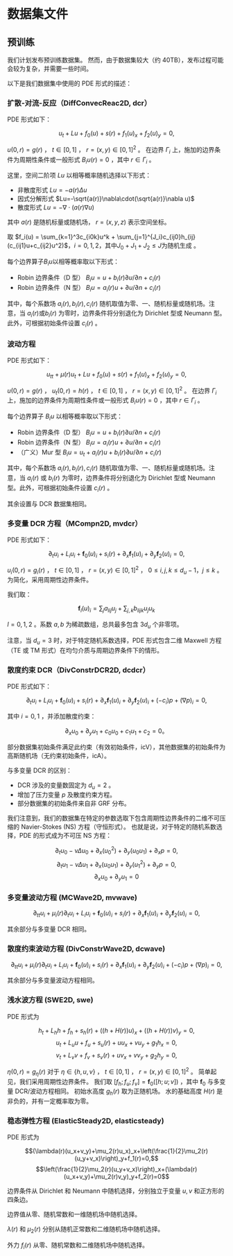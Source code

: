 # 数据集文件

## 预训练

我们计划发布预训练数据集。
然而，由于数据集较大（约 40TB），发布过程可能会较为复杂，并需要一些时间。

以下是我们数据集中使用的 PDE 形式的描述：

### 扩散-对流-反应（DiffConvecReac2D, dcr）

PDE 形式如下：

$$u_t+Lu+f_0(u)+s(r)+f_1(u)_x+f_2(u)_y=0,$$

$u(0,r)=g(r)$ ， $t\in[0,1]$ ， $r=(x,y)\in[0,1]^2$ 。
在边界 $\Gamma_i$ 上，施加的边界条件为周期性条件或一般形式 $B_iu(r)=0$ ，其中 $r\in\Gamma_i$ 。

这里，空间二阶项 $Lu$ 以相等概率随机选择以下形式：
- 非散度形式 $Lu=-a(r)\Delta u$
- 因式分解形式 $Lu=-\sqrt{a(r)}\nabla\cdot(\sqrt{a(r)}\nabla u)$
- 散度形式 $Lu=-\nabla\cdot(a(r)\nabla u)$

其中 $a(r)$ 是随机标量或随机场， $r=(x,y,z)$ 表示空间坐标。

取 $f_i(u) = \sum_{k=1}^3c_{i0k}u^k + \sum_{j=1}^{J_i}c_{ij0}h_{ij}(c_{ij1}u+c_{ij2}u^2)$，$i=0,1,2$，其中$J_0+J_1+J_2\le J$为随机生成 。

每个边界算子$B_iu$以相等概率取以下形式：
- Robin 边界条件（D 型） $B_iu = u + b_i(r)\partial u/\partial n + c_i(r)$
- Robin 边界条件（N 型） $B_iu = a_i(r)u + \partial u/\partial n + c_i(r)$

其中，每个系数场 $a_i(r),b_i(r),c_i(r)$ 随机取值为零、一、随机标量或随机场。注意，当 $a_i(r)$或$b_i(r)$ 为零时，边界条件将分别退化为 Dirichlet 型或 Neumann 型。此外，可根据初始条件设置 $c_i(r)$ 。

### 波动方程

PDE 形式如下：

$$u_{tt}+\mu(r)u_t+Lu+f_0(u)+s(r)+f_1(u)_x+f_2(u)_y=0,$$

$u(0,r)=g(r)$ ， $u_t(0,r)=h(r)$ ， $t\in[0,1]$ ， $r=(x,y)\in[0,1]^2$ 。
在边界 $\Gamma_i$ 上，施加的边界条件为周期性条件或一般形式 $B_iu(r)=0$ ，其中 $r\in\Gamma_i$ 。

每个边界算子 $B_iu$ 以相等概率取以下形式：
- Robin 边界条件（D 型） $B_iu = u + b_i(r)\partial u/\partial n + c_i(r)$
- Robin 边界条件（N 型） $B_iu = a_i(r)u + \partial u/\partial n + c_i(r)$
- （广义）Mur 型 $B_iu = u_t + a_i(r)u + b_i(r)\partial u/\partial n + c_i(r)$

其中，每个系数场 $a_i(r),b_i(r),c_i(r)$ 随机取值为零、一、随机标量或随机场。注意，当 $a_i(r)$ 或 $b_i(r)$ 为零时，边界条件将分别退化为 Dirichlet 型或 Neumann 型。此外，可根据初始条件设置 $c_i(r)$ 。

其余设置与 DCR 数据集相同。

### 多变量 DCR 方程（MCompn2D, mvdcr）

PDE 形式如下：

$$\partial_tu_i + L_iu_i + \boldsymbol{f}_0(u)_i + s_i(r) + \partial_x\boldsymbol{f}_1(u)_i + \partial_y\boldsymbol{f}_2(u)_i = 0,$$

$u_i(0,r)=g_i(r)$ ， $t\in[0,1]$ ， $r=(x,y)\in[0,1]^2$ ，
$0 \le i,j,k \le d_u-1$，$j \le k$ 。
为简化，采用周期性边界条件。

我们取：

$$\boldsymbol{f}_l(u)_i = \sum_j a_{lij}u_j + \sum_{j,k}b_{lijk}u_ju_k$$

$l=0,1,2$ 。系数 $a,b$ 为稀疏数组，总共最多包含 $3d_u$ 个非零项。

注意，当 $d_u=3$ 时，对于特定随机系数选择，PDE 形式包含二维 Maxwell 方程（TE 或 TM 形式）在均匀介质与周期边界条件下的情形。

### 散度约束 DCR（DivConstrDCR2D, dcdcr）

PDE 形式如下：

$$\partial_tu_i + L_iu_i + \boldsymbol{f}_0(u)_i + s_i(r) + \partial_x\boldsymbol{f}_1(u)_i + \partial_y\boldsymbol{f}_2(u)_i + (-c_i)p + (\nabla p)_i = 0,$$

其中 $i=0,1$ ，并添加散度约束：

$$\partial_xu_0 + \partial_yu_1 + c_0u_0 + c_1u_1 + c_2 = 0。$$

部分数据集初始条件满足此约束（有效初始条件，icV），其他数据集的初始条件为高斯随机场（无约束初始条件，icA）。

与多变量 DCR 的区别：
- DCR 涉及的变量数固定为 $d_u=2$ 。
- 增加了压力变量 $p$ 及散度约束方程。
- 部分数据集的初始条件来自非 GRF 分布。

我们注意到，我们的数据集在特定的参数选取下包含周期性边界条件的二维不可压缩的 Navier-Stokes (NS) 方程（守恒形式）。
也就是说，对于特定的随机系数选择，PDE 的形式成为不可压 NS 方程：

$$\partial_tu_0-\nu\Delta u_0+\partial_x(u_0^2)+\partial_y(u_0u_1)+\partial_xp=0,$$
$$\partial_tu_1-\nu\Delta u_1+\partial_x(u_0u_1)+\partial_y(u_1^2)+\partial_yp=0,$$
$$\partial_xu_0+\partial_yu_1=0$$

### 多变量波动方程 (MCWave2D, mvwave)

$$\partial_{tt}u_i + \mu_i(r)\partial_tu_i + L_iu_i + \boldsymbol{f}_0(u)_i + s_i(r) + \partial_x\boldsymbol{f}_1(u)_i + \partial_y\boldsymbol{f}_2(u)_i = 0,$$

其余部分与多变量 DCR 相同。

### 散度约束波动方程 (DivConstrWave2D, dcwave)

$$\partial_{tt}u_i + \mu_i(r)\partial_tu_i + L_iu_i + \boldsymbol{f}_0(u)_i + s_i(r) + \partial_x\boldsymbol{f}_1(u)_i + \partial_y\boldsymbol{f}_2(u)_i + (-c_i)p + (\nabla p)_i = 0,$$

其余部分与多变量波动方程相同。

### 浅水波方程 (SWE2D, swe)

PDE 形式为

$$h_t + L_hh + f_h + s_h(r) + ((h+H(r))u)_x + ((h+H(r))v)_y = 0,$$
$$u_t + L_uu + f_u + s_u(r) + uu_x + vu_y + g_1h_x = 0,$$
$$v_t + L_vv + f_v + s_v(r) + uv_x + vv_y + g_2h_y = 0,$$

$\eta(0,r)=g_\eta(r)$ 对于 $\eta\in\{h,u,v\}$ ， $t\in[0,1]$ ，
$r=(x,y)\in[0,1]^2$ 。
简单起见，我们采用周期性边界条件。
我们取 $[f_h;f_u;f_v] = \boldsymbol{f}_0([h;u;v])$ ，其中 $\boldsymbol{f}_0$ 与多变量 DCR/波动方程相同。
初始水高度 $g_h(r)$ 取为正随机场。
水的基础高度 $H(r)$ 是非负的，并有一定概率取为零。

### 稳态弹性方程 (ElasticSteady2D, elasticsteady)

PDE 形式为

$$(\lambda(r)(u_x+v_y)+\mu_2(r)u_x)_x+\left(\frac{1}{2}\mu_2(r)(u_y+v_x)\right)_y+f_1(r)=0,$$
$$\left(\frac{1}{2}\mu_2(r)(u_y+v_x)\right)_x+(\lambda(r)(u_x+v_y)+\mu_2(r)v_y)_y+f_2(r)=0$$

边界条件从 Dirichlet 和 Neumann 中随机选择，分别独立于变量 $u,v$ 和正方形的四条边。

边界值从零、随机常数和一维随机场中随机选择。

$\lambda(r)$ 和 $\mu_2(r)$ 分别从随机正常数和二维随机场中随机选择。

外力 $f_i(r)$ 从零、随机常数和二维随机场中随机选择。
